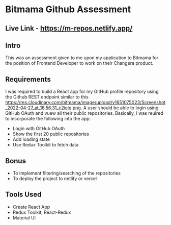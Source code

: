 # Bitmama Github Assessment

## Live Link - https://m-repos.netlify.app/

## Intro
This was an assessment given to me upon my application to Bitmama for the position of Frontend Developer to work on their Changera product.

## Requirements
I was required to build a React app for my GitHub profile repository using the Github REST endpoint similar to this https://res.cloudinary.com/bitmama/image/upload/v1651075023/Screenshot_2022-04-27_at_16.56.31_c2iejq.png.
A user should be able to login using GitHub OAuth and vuew all their public repositories.
Basically, I was reuired to incorporate the following into the app:
- Login with GitHub OAuth
- Show the first 20 public repositories
- Add loading state
- Use Redux Toolkit to fetch data

## Bonus
- To implement filtering/searching of the repositories
- To deploy the project to netlify or vercel

## Tools Used
- Create React App
- Redux Toolkit, React-Redux
- Material UI
